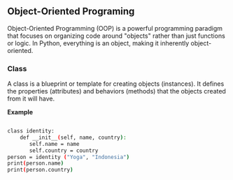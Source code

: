 ## Object-Oriented Programing 

Object-Oriented Programming (OOP) is a powerful programming paradigm that focuses on organizing code around "objects" rather than just functions or logic. In Python, everything is an object, making it inherently object-oriented.

### Class
A class is a blueprint or template for creating objects (instances). It defines the properties (attributes) and behaviors (methods) that the objects created from it will have.

**Example**
```bash

class identity:
    def __init__(self, name, country):
       self.name = name
       self.country = country
person = identity ("Yoga", "Indonesia")
print(person.name)
print(person.country)

```

